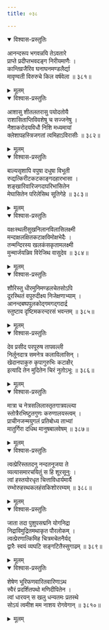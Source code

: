 ```yaml
---
title: ०३८

---
```

<div class="audioEmbed"  caption="सीतालक्ष्मी-वाचनम्" src="https://archive.org/download/nArAyaNIyam-shlokawise-audio/038/038_01.mp3"></div>
<details open><summary>विश्वास-प्रस्तुतिः</summary>

आनन्दरूप भगवन्नयि तेऽवतारे  
प्राप्ते प्रदीप्तभवदङ्ग निरीयमाणैः ।  
कान्तिव्रजैरिव घनाघनमण्डलैर्द्या  
मावृण्वती विरुरुचे किल वर्षवेला ॥ ३८१॥
</details>
<details><summary>मूलम्</summary>

आनन्दरूप भगवन्नयि तेऽवतारे  
प्राप्ते प्रदीप्तभवदङ्ग निरीयमाणैः ।  
कान्तिव्रजैरिव घनाघनमण्डलैर्द्या  
मावृण्वती विरुरुचे किल वर्षवेला ॥ ३८१॥
</details>



<div class="audioEmbed"  caption="सीतालक्ष्मी-वाचनम्" src="https://archive.org/download/nArAyaNIyam-shlokawise-audio/038/038_02.mp3"></div>
<details open><summary>विश्वास-प्रस्तुतिः</summary>

आशासु शीतलतरासु पयोदतोयै  
राशासिताप्तिविवशेषु च सज्जनेषु ।  
नैशाकरोदयविधौ निशि मध्यमायां  
क्लेशापहस्त्रिजगतां त्वमिहाऽविरासीः ॥ ३८२॥
</details>
<details><summary>मूलम्</summary>

आशासु शीतलतरासु पयोदतोयै  
राशासिताप्तिविवशेषु च सज्जनेषु ।  
नैशाकरोदयविधौ निशि मध्यमायां  
क्लेशापहस्त्रिजगतां त्वमिहाऽविरासीः ॥ ३८२॥
</details>



<div class="audioEmbed"  caption="सीतालक्ष्मी-वाचनम्" src="https://archive.org/download/nArAyaNIyam-shlokawise-audio/038/038_03.mp3"></div>
<details open><summary>विश्वास-प्रस्तुतिः</summary>

बाल्यसृशापि वपुषा दधुषा विभूती  
रुद्यत्किरीटकटकाङ्गदहारभासा ।  
शङ्खारिवारिजगदापरिभासितेन  
मेघासितेन परिलेसिथ सूतिगेहे ॥ ३८३॥
</details>
<details><summary>मूलम्</summary>

बाल्यसृशापि वपुषा दधुषा विभूती  
रुद्यत्किरीटकटकाङ्गदहारभासा ।  
शङ्खारिवारिजगदापरिभासितेन  
मेघासितेन परिलेसिथ सूतिगेहे ॥ ३८३॥
</details>



<div class="audioEmbed"  caption="सीतालक्ष्मी-वाचनम्" src="https://archive.org/download/nArAyaNIyam-shlokawise-audio/038/038_04.mp3"></div>
<details open><summary>विश्वास-प्रस्तुतिः</summary>

वक्षःस्थलीसुखनिलानविलासिलक्ष्मी  
मन्दाक्षलक्षितकटाक्षविमोक्षभेदैः ।  
तन्मन्दिरस्य खलकंसकृतामलक्ष्मी  
मुन्मार्जयन्निव विरेजिथ वासुदेव ॥ ३८४॥
</details>
<details><summary>मूलम्</summary>

वक्षःस्थलीसुखनिलानविलासिलक्ष्मी  
मन्दाक्षलक्षितकटाक्षविमोक्षभेदैः ।  
तन्मन्दिरस्य खलकंसकृतामलक्ष्मी  
मुन्मार्जयन्निव विरेजिथ वासुदेव ॥ ३८४॥
</details>



<div class="audioEmbed"  caption="सीतालक्ष्मी-वाचनम्" src="https://archive.org/download/nArAyaNIyam-shlokawise-audio/038/038_05.mp3"></div>
<details open><summary>विश्वास-प्रस्तुतिः</summary>

शौरिस्तु धीरमुनिमण्डलचेतसोऽपि  
दूरस्थितं वपुरुदीक्ष्य निजेक्षणाभ्याम् ।  
आनन्दबष्पपुलकोद्गमगद्गदार्द्र  
स्तुष्टाव दृष्टिमकरन्दरसं भवन्तम् ॥ ३८५॥
</details>
<details><summary>मूलम्</summary>

शौरिस्तु धीरमुनिमण्डलचेतसोऽपि  
दूरस्थितं वपुरुदीक्ष्य निजेक्षणाभ्याम् ।  
आनन्दबष्पपुलकोद्गमगद्गदार्द्र  
स्तुष्टाव दृष्टिमकरन्दरसं भवन्तम् ॥ ३८५॥
</details>



<div class="audioEmbed"  caption="सीतालक्ष्मी-वाचनम्" src="https://archive.org/download/nArAyaNIyam-shlokawise-audio/038/038_06.mp3"></div>
<details open><summary>विश्वास-प्रस्तुतिः</summary>

देव प्रसीद परपूरुष तापवल्ली  
निर्लूनदात्र समनेत्र कलाविलासिन् ।  
खेदानपाकुरु कृपागुरुभिः कटाक्षैर्  
इत्यादि तेन मुदितेन चिरं नुतोऽभूः ॥ ३८६॥
</details>
<details><summary>मूलम्</summary>

देव प्रसीद परपूरुष तापवल्ली  
निर्लूनदात्र समनेत्र कलाविलासिन् ।  
खेदानपाकुरु कृपागुरुभिः कटाक्षैर्  
इत्यादि तेन मुदितेन चिरं नुतोऽभूः ॥ ३८६॥
</details>



<div class="audioEmbed"  caption="सीतालक्ष्मी-वाचनम्" src="https://archive.org/download/nArAyaNIyam-shlokawise-audio/038/038_07.mp3"></div>
<details open><summary>विश्वास-प्रस्तुतिः</summary>

मात्रा च नेत्रसलिलास्तृतगात्रवल्ल्या  
स्तोत्रैरभिष्टुतगुणः करुणालयस्त्वम् ।  
प्राचीनजन्मयुगलं प्रतिबोध्य ताभ्यां  
मातुर्गिरा दधिथ मानुषबालवेषम् ॥ ३८७॥
</details>
<details><summary>मूलम्</summary>

मात्रा च नेत्रसलिलास्तृतगात्रवल्ल्या  
स्तोत्रैरभिष्टुतगुणः करुणालयस्त्वम् ।  
प्राचीनजन्मयुगलं प्रतिबोध्य ताभ्यां  
मातुर्गिरा दधिथ मानुषबालवेषम् ॥ ३८७॥
</details>



<div class="audioEmbed"  caption="सीतालक्ष्मी-वाचनम्" src="https://archive.org/download/nArAyaNIyam-shlokawise-audio/038/038_08.mp3"></div>
<details open><summary>विश्वास-प्रस्तुतिः</summary>

त्वत्प्रेरिस्ततदनु नन्दतनूजया ते  
व्यत्यासमारचयितुं स हि शूरसूनुः ।  
त्वां हस्तयोरधृत चित्ताविधार्यमार्यै  
रम्भोरुहस्थकलहंसकिशोररम्यम् ॥ ३८८॥
</details>
<details><summary>मूलम्</summary>

त्वत्प्रेरिस्ततदनु नन्दतनूजया ते  
व्यत्यासमारचयितुं स हि शूरसूनुः ।  
त्वां हस्तयोरधृत चित्ताविधार्यमार्यै  
रम्भोरुहस्थकलहंसकिशोररम्यम् ॥ ३८८॥
</details>



<div class="audioEmbed"  caption="सीतालक्ष्मी-वाचनम्" src="https://archive.org/download/nArAyaNIyam-shlokawise-audio/038/038_09.mp3"></div>
<details open><summary>विश्वास-प्रस्तुतिः</summary>

जाता तदा पुशुपसद्मनि योगनिद्रा  
निद्राविमुद्रितमथाकृत पौरलोकम् ।  
त्वत्प्रेरणात्किमिह चित्रमचेतनैर्यद्  
द्वारैः स्वयं व्यघटि सङ्गटितैस्सुगाढम् ॥ ३८९॥
</details>
<details><summary>मूलम्</summary>

जाता तदा पुशुपसद्मनि योगनिद्रा  
निद्राविमुद्रितमथाकृत पौरलोकम् ।  
त्वत्प्रेरणात्किमिह चित्रमचेतनैर्यद्  
द्वारैः स्वयं व्यघटि सङ्गटितैस्सुगाढम् ॥ ३८९॥
</details>



<div class="audioEmbed"  caption="सीतालक्ष्मी-वाचनम्" src="https://archive.org/download/nArAyaNIyam-shlokawise-audio/038/038_10.mp3"></div>
<details open><summary>विश्वास-प्रस्तुतिः</summary>

शेषेण भूरिफणवारितवारिणाऽथ  
स्वैरं प्रदर्शितपथो मणिदीपितेन ।  
त्वां धारयन् स खलु धन्यतमः प्रतस्थे  
सोऽयं त्वमीश मम नाशय रोगवेगान् ॥ ३८१०॥
</details>
<details><summary>मूलम्</summary>

शेषेण भूरिफणवारितवारिणाऽथ  
स्वैरं प्रदर्शितपथो मणिदीपितेन ।  
त्वां धारयन् स खलु धन्यतमः प्रतस्थे  
सोऽयं त्वमीश मम नाशय रोगवेगान् ॥ ३८१०॥
</details>

